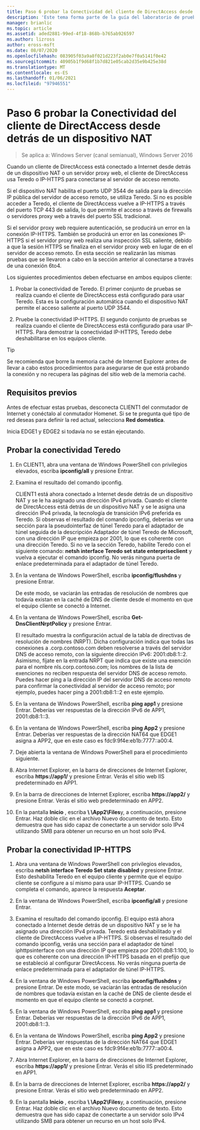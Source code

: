 ```yaml
---
title: Paso 6 probar la Conectividad del cliente de DirectAccess desde detrás de un dispositivo NAT
description: 'Este tema forma parte de la guía del laboratorio de pruebas: demostración de DirectAccess en un clúster con Windows NLB para Windows Server 2016'
manager: brianlic
ms.topic: article
ms.assetid: aded2881-99ed-4f18-868b-b765ab926597
ms.author: lizross
author: eross-msft
ms.date: 08/07/2020
ms.openlocfilehash: 083905f03a9a8f021d223f2ab0e7f0a5141f0e42
ms.sourcegitcommit: 40905b1f9d68f1b7d821e05cab2d35e9b425e38d
ms.translationtype: MT
ms.contentlocale: es-ES
ms.lasthandoff: 01/06/2021
ms.locfileid: "97946551"
---
```

# <a name="step-6-test-directaccess-client-connectivity-from-behind-a-nat-device"></a>Paso 6 probar la Conectividad del cliente de DirectAccess desde detrás de un dispositivo NAT

>Se aplica a: Windows Server (canal semianual), Windows Server 2016

Cuando un cliente de DirectAccess está conectado a Internet desde detrás de un dispositivo NAT o un servidor proxy web, el cliente de DirectAccess usa Teredo o IP-HTTPS para conectarse al servidor de acceso remoto.

Si el dispositivo NAT habilita el puerto UDP 3544 de salida para la dirección IP pública del servidor de acceso remoto, se utiliza Teredo. Si no es posible acceder a Teredo, el cliente de DirectAccess vuelve a IP-HTTPS a través del puerto TCP 443 de salida, lo que permite el acceso a través de firewalls o servidores proxy web a través del puerto SSL tradicional.

Si el servidor proxy web requiere autenticación, se producirá un error en la conexión IP-HTTPS. También se producirá un error en las conexiones IP-HTTPS si el servidor proxy web realiza una inspección SSL saliente, debido a que la sesión HTTPS se finaliza en el servidor proxy web en lugar de en el servidor de acceso remoto. En esta sección se realizarán las mismas pruebas que se llevaron a cabo en la sección anterior al conectarse a través de una conexión 6to4.

Los siguientes procedimientos deben efectuarse en ambos equipos cliente:

1. Probar la conectividad de Teredo. El primer conjunto de pruebas se realiza cuando el cliente de DirectAccess está configurado para usar Teredo. Esta es la configuración automática cuando el dispositivo NAT permite el acceso saliente al puerto UDP 3544.

2. Pruebe la conectividad IP-HTTPS. El segundo conjunto de pruebas se realiza cuando el cliente de DirectAccess está configurado para usar IP-HTTPS. Para demostrar la conectividad IP-HTTPS, Teredo debe deshabilitarse en los equipos cliente.

> [!TIP]
> Se recomienda que borre la memoria caché de Internet Explorer antes de llevar a cabo estos procedimientos para asegurarse de que está probando la conexión y no recupera las páginas del sitio web de la memoria caché.

## <a name="prerequisites"></a>Requisitos previos

Antes de efectuar estas pruebas, desconecta CLIENT1 del conmutador de Internet y conéctalo al conmutador Homenet. Si se te pregunta qué tipo de red deseas para definir la red actual, selecciona **Red doméstica**.

Inicia EDGE1 y EDGE2 si todavía no se están ejecutando.

## <a name="test-teredo-connectivity"></a>Probar la conectividad Teredo

1. En CLIENT1, abra una ventana de Windows PowerShell con privilegios elevados, escriba **ipconfig/all** y presione Entrar.

2. Examina el resultado del comando ipconfig.

   CLIENT1 está ahora conectado a Internet desde detrás de un dispositivo NAT y se le ha asignado una dirección IPv4 privada. Cuando el cliente de DirectAccess está detrás de un dispositivo NAT y se le asigna una dirección IPv4 privada, la tecnología de transición IPv6 preferida es Teredo. Si observas el resultado del comando ipconfig, deberías ver una sección para la pseudointerfaz de túnel Teredo para el adaptador de túnel seguida de la descripción Adaptador de túnel Teredo de Microsoft, con una dirección IP que empieza por 2001, lo que es coherente con una dirección Teredo. Si no ve la sección Teredo, habilite Teredo con el siguiente comando: **netsh interface Teredo set state enterpriseclient** y vuelva a ejecutar el comando ipconfig. No verás ninguna puerta de enlace predeterminada para el adaptador de túnel Teredo.

3. En la ventana de Windows PowerShell, escriba **ipconfig/flushdns** y presione Entrar.

   De este modo, se vaciarán las entradas de resolución de nombres que todavía existan en la caché de DNS de cliente desde el momento en que el equipo cliente se conectó a Internet.

4. En la ventana de Windows PowerShell, escriba **Get-DnsClientNrptPolicy** y presione Entrar.

   El resultado muestra la configuración actual de la tabla de directivas de resolución de nombres (NRPT). Dicha configuración indica que todas las conexiones a .corp.contoso.com deben resolverse a través del servidor DNS de acceso remoto, con la siguiente dirección IPv6: 2001:db8:1::2. Asimismo, fíjate en la entrada NRPT que indica que existe una exención para el nombre nls.corp.contoso.com; los nombres de la lista de exenciones no reciben respuesta del servidor DNS de acceso remoto. Puedes hacer ping a la dirección IP del servidor DNS de acceso remoto para confirmar la conectividad al servidor de acceso remoto; por ejemplo, puedes hacer ping a 2001:db8:1::2 en este ejemplo.

5. En la ventana de Windows PowerShell, escriba **ping app1** y presione Entrar. Deberías ver respuestas de la dirección IPv6 de APP1, 2001:db8:1::3.

6. En la ventana de Windows PowerShell, escriba **ping App2** y presione Entrar. Deberías ver respuestas de la dirección NAT64 que EDGE1 asigna a APP2, que en este caso es fdc9:9f4e:eb1b:7777::a00:4.

7. Deje abierta la ventana de Windows PowerShell para el procedimiento siguiente.

8. Abra Internet Explorer, en la barra de direcciones de Internet Explorer, escriba **https://app1/** y presione Entrar. Verás el sitio web IIS predeterminado en APP1.

9. En la barra de direcciones de Internet Explorer, escriba **https://app2/** y presione Entrar. Verás el sitio web predeterminado en APP2.

10. En la pantalla **Inicio** , escriba <strong> \\ \App2\Files</strong>y, a continuación, presione Entrar. Haz doble clic en el archivo Nuevo documento de texto. Esto demuestra que has sido capaz de conectarte a un servidor solo IPv4 utilizando SMB para obtener un recurso en un host solo IPv4.

## <a name="test-ip-https-connectivity"></a>Probar la conectividad IP-HTTPS

1. Abra una ventana de Windows PowerShell con privilegios elevados, escriba **netsh interface Teredo Set state disabled** y presione Entrar. Esto deshabilita Teredo en el equipo cliente y permite que el equipo cliente se configure a sí mismo para usar IP-HTTPS. Cuando se completa el comando, aparece la respuesta **Aceptar**.

2. En la ventana de Windows PowerShell, escriba **ipconfig/all** y presione Entrar.

3. Examina el resultado del comando ipconfig. El equipo está ahora conectado a Internet desde detrás de un dispositivo NAT y se le ha asignado una dirección IPv4 privada. Teredo está deshabilitado y el cliente de DirectAccess vuelve a IP-HTTPS. Si observas el resultado del comando ipconfig, verás una sección para el adaptador de túnel iphttpsinterface con una dirección IP que empieza por 2001:db8:1:100, lo que es coherente con una dirección IP-HTTPS basada en el prefijo que se estableció al configurar DirectAccess. No verás ninguna puerta de enlace predeterminada para el adaptador de túnel IP-HTTPS.

4. En la ventana de Windows PowerShell, escriba **ipconfig/flushdns** y presione Entrar. De este modo, se vaciarán las entradas de resolución de nombres que todavía existan en la caché de DNS de cliente desde el momento en que el equipo cliente se conectó a corpnet.

5. En la ventana de Windows PowerShell, escriba **ping app1** y presione Entrar. Deberías ver respuestas de la dirección IPv6 de APP1, 2001:db8:1::3.

6. En la ventana de Windows PowerShell, escriba **ping App2** y presione Entrar. Deberías ver respuestas de la dirección NAT64 que EDGE1 asigna a APP2, que en este caso es fdc9:9f4e:eb1b:7777::a00:4.

7. Abra Internet Explorer, en la barra de direcciones de Internet Explorer, escriba **https://app1/** y presione Entrar. Verás el sitio IIS predeterminado en APP1.

8. En la barra de direcciones de Internet Explorer, escriba **https://app2/** y presione Entrar. Verás el sitio web predeterminado en APP2.

9. En la pantalla **Inicio** , escriba <strong> \\ \App2\Files</strong>y, a continuación, presione Entrar. Haz doble clic en el archivo Nuevo documento de texto. Esto demuestra que has sido capaz de conectarte a un servidor solo IPv4 utilizando SMB para obtener un recurso en un host solo IPv4.
